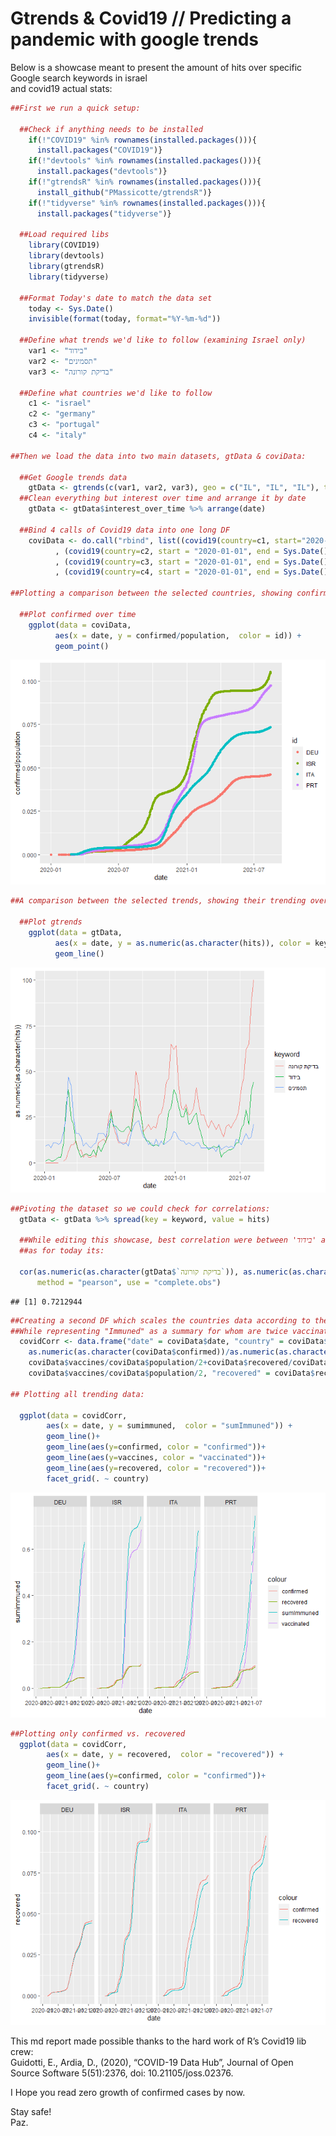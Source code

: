 Gtrends & Covid19 // Predicting a pandemic with google trends
================

Below is a showcase meant to present the amount of hits over specific
Google search keywords in israel  
and covid19 actual stats:

``` r
##First we run a quick setup:

  ##Check if anything needs to be installed
    if(!"COVID19" %in% rownames(installed.packages())){
      install.packages("COVID19")}
    if(!"devtools" %in% rownames(installed.packages())){
      install.packages("devtools")}
    if(!"gtrendsR" %in% rownames(installed.packages())){
      install_github("PMassicotte/gtrendsR")}
    if(!"tidyverse" %in% rownames(installed.packages())){
      install.packages("tidyverse")}
  
  ##Load required libs
    library(COVID19)
    library(devtools)
    library(gtrendsR)
    library(tidyverse)
  
  ##Format Today's date to match the data set 
    today <- Sys.Date()
    invisible(format(today, format="%Y-%m-%d"))
  
  ##Define what trends we'd like to follow (examining Israel only)
    var1 <- "בידוד"
    var2 <- "תסמינים"
    var3 <- "בדיקת קורונה"
    
  ##Define what countries we'd like to follow
    c1 <- "israel"
    c2 <- "germany"
    c3 <- "portugal"
    c4 <- "italy"

##Then we load the data into two main datasets, gtData & coviData:  

  ##Get Google trends data
    gtData <- gtrends(c(var1, var2, var3), geo = c("IL", "IL", "IL"), time = paste("2020-01-01", today))
  ##Clean everything but interest over time and arrange it by date
    gtData <- gtData$interest_over_time %>% arrange(date)
  
  ##Bind 4 calls of Covid19 data into one long DF
    coviData <- do.call("rbind", list((covid19(country=c1, start="2020-01-01", end=Sys.Date(), verbose=FALSE))
          , (covid19(country=c2, start = "2020-01-01", end = Sys.Date()))
          , (covid19(country=c3, start = "2020-01-01", end = Sys.Date()))
          , (covid19(country=c4, start = "2020-01-01", end = Sys.Date()))))

##Plotting a comparison between the selected countries, showing confirmed cases / population:
    
  ##Plot confirmed over time
    ggplot(data = coviData,
          aes(x = date, y = confirmed/population,  color = id)) +
          geom_point()
```

![](r_covid19_md_files/figure-gfm/Showcase%20and%20Data%20analysis-1.png)<!-- -->

``` r
##A comparison between the selected trends, showing their trending over time:
    
  ##Plot gtrends
    ggplot(data = gtData,
          aes(x = date, y = as.numeric(as.character(hits)), color = keyword)) +
          geom_line()
```

![](r_covid19_md_files/figure-gfm/Showcase%20and%20Data%20analysis-2.png)<!-- -->

``` r
##Pivoting the dataset so we could check for correlations:
  gtData <- gtData %>% spread(key = keyword, value = hits)

  ##While editing this showcase, best correlation were between 'בידוד' and 'בדיקת קורונה': About 72.13 percent.
  ##as for today its:
    
  cor(as.numeric(as.character(gtData$`בדיקת קורונה`)), as.numeric(as.character(gtData$בידוד)),
      method = "pearson", use = "complete.obs")
```

    ## [1] 0.7212944

``` r
##Creating a second DF which scales the countries data according to their population:
##While representing "Immuned" as a summary for whom are twice vaccinated + whom are recovered.
  covidCorr <- data.frame("date" = coviData$date, "country" = coviData$id, "confirmed" =
    as.numeric(as.character(coviData$confirmed))/as.numeric(as.character(coviData$population)), sumimmuned =
    coviData$vaccines/coviData$population/2+coviData$recovered/coviData$population, "vaccines" =
    coviData$vaccines/coviData$population/2, "recovered" = coviData$recovered/coviData$population)

## Plotting all trending data:
  
  ggplot(data = covidCorr,
        aes(x = date, y = sumimmuned,  color = "sumImmuned")) +
        geom_line()+
        geom_line(aes(y=confirmed, color = "confirmed"))+
        geom_line(aes(y=vaccines, color = "vaccinated"))+
        geom_line(aes(y=recovered, color = "recovered"))+
        facet_grid(. ~ country)
```

![](r_covid19_md_files/figure-gfm/Showcase%20and%20Data%20analysis-3.png)<!-- -->

``` r
##Plotting only confirmed vs. recovered
  ggplot(data = covidCorr,
        aes(x = date, y = recovered,  color = "recovered")) +
        geom_line()+
        geom_line(aes(y=confirmed, color = "confirmed"))+
        facet_grid(. ~ country)
```

![](r_covid19_md_files/figure-gfm/Showcase%20and%20Data%20analysis-4.png)<!-- -->

This md report made possible thanks to the hard work of R’s Covid19 lib
crew:  
Guidotti, E., Ardia, D., (2020), “COVID-19 Data Hub”, Journal of Open  
Source Software 5(51):2376, doi: 10.21105/joss.02376.

I Hope you read zero growth of confirmed cases by now.

Stay safe!  
Paz.
